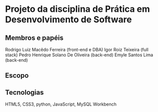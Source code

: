 # Projeto da disciplina de Prática em Desenvolvimento de Software

## Membros e papéis

Rodrigo Luiz Macêdo Ferreira (front-end e DBA)
Igor Roiz Teixeira (full stack)
Pedro Henrique Solano De Oliveira (back-end)
Emyle Santos Lima (back-end)

## Escopo

## Tecnologias

HTML5, CSS3, python, JavaScript, MySQL Workbench
